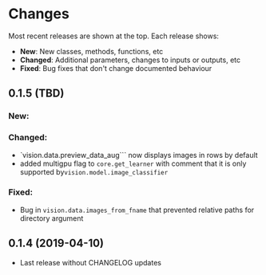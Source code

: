 # Changes

Most recent releases are shown at the top. Each release shows:

- **New**: New classes, methods, functions, etc
- **Changed**: Additional parameters, changes to inputs or outputs, etc
- **Fixed**: Bug fixes that don't change documented behaviour


## 0.1.5 (TBD)

### New:

### Changed:
- `vision.data.preview_data_aug``` now displays images in rows by default
- added multigpu flag to ```core.get_learner``` with comment that it is only supported by```vision.model.image_classifier```

### Fixed:

- Bug in ```vision.data.images_from_fname``` that prevented relative paths for directory argument


## 0.1.4 (2019-04-10)

- Last release without CHANGELOG updates



